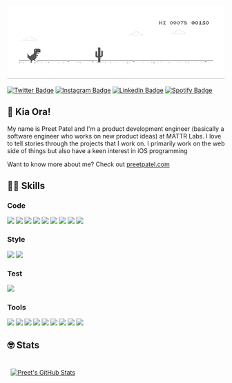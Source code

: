 ![](https://github.com/preetpatel/preetpatel/blob/master/run.gif)

[![Twitter Badge](https://img.shields.io/badge/Twitter-1CA2F1?style=for-the-badge&logo=twitter&logoColor=white)](https://twitter.com/itspreetpatel)
[![Instagram Badge](https://img.shields.io/badge/Instagram-E4405F?style=for-the-badge&logo=instagram&logoColor=white)](https://instagram.com/preet.png)
[![LinkedIn Badge](https://img.shields.io/badge/LinkedIn-0D76A8?style=for-the-badge&logo=linkedin&logoColor=white)](https://www.linkedin.com/in/iampreet)
[![Spotify Badge](https://img.shields.io/badge/Spotify-1ED760?style=for-the-badge&logo=spotify&logoColor=white)](https://open.spotify.com/user/preetp106)

## 👋 Kia Ora! 

My name is Preet Patel and I'm a product development engineer (basically a software engineer who works on new product ideas) at MATTR Labs. I love to tell stories through the projects that I work on. I primarily work on the web side of things but also have a keen interest in iOS programming

Want to know more about me? Check out [preetpatel.com](https://preetpatel.com/)

## 💪🏻 Skills

### Code

[![](https://img.shields.io/badge/JavaScript-F7DF1E?style=for-the-badge&logo=JavaScript&logoColor=black)](https://developer.mozilla.org/en-US/docs/Web/JavaScript)
[![](https://img.shields.io/badge/Swift-F05035?style=for-the-badge&logo=Swift&logoColor=white)](https://www.swift.org/)
[![](https://img.shields.io/badge/Babel-F9DC3E?style=for-the-badge&logo=Babel&logoColor=black)](https://babeljs.io/)
[![](https://img.shields.io/badge/TypeScript-3178C6?style=for-the-badge&logo=TypeScript&logoColor=white)](https://www.typescriptlang.org/)
[![](https://img.shields.io/badge/React-20232A?style=for-the-badge&logo=react&logoColor=61DAFB)](https://reactjs.org/)
[![](https://img.shields.io/badge/Next.js-000000?style=for-the-badge&logo=next.js&logoColor=white)](https://nextjs.org/)
[![](https://img.shields.io/badge/Node.js-43853D?style=for-the-badge&logo=node.js&logoColor=white)](https://nodejs.org/en/)
[![](https://img.shields.io/badge/Express-000000?style=for-the-badge&logo=Express&logoColor=white)](https://expressjs.com/)
[![](https://img.shields.io/badge/MongoDB-47A248?style=for-the-badge&logo=MongoDB&logoColor=white)](https://www.mongodb.com/)

### Style

[![](https://img.shields.io/badge/CSS-1572B6?style=for-the-badge&logo=css3&logoColor=white)](https://developer.mozilla.org/en-US/docs/Web/CSS/Reference)
[![](https://img.shields.io/badge/Styled_Components-DB7093?style=for-the-badge&logo=styled-components&logoColor=white)](https://styled-components.com/)

### Test

[![](https://img.shields.io/badge/Jest-C21325?style=for-the-badge&logo=jest&logoColor=white)](https://jestjs.io/)

### Tools

[![](https://img.shields.io/badge/NPM-CB3837?style=for-the-badge&logo=npm&logoColor=white)](https://www.npmjs.com/)
[![](https://img.shields.io/badge/GitHub-181717?style=for-the-badge&logo=GitHub&logoColor=white)](https://github.com/)
[![](https://img.shields.io/badge/Jira-0052CC?style=for-the-badge&logo=Jira-Software&logoColor=white)](https://www.atlassian.com/software/jira)
[![](https://img.shields.io/badge/Vercel-000000?style=for-the-badge&logo=Vercel&logoColor=white)](https://vercel.com/)
[![](https://img.shields.io/badge/Netlify-00C7B7?style=for-the-badge&logo=netlify&logoColor=white)](https://www.netlify.com/)
[![](https://img.shields.io/badge/Postman-FF6C37?style=for-the-badge&logo=Postman&logoColor=white)](https://www.postman.com/)
[![](https://img.shields.io/badge/Figma-F24E1E?style=for-the-badge&logo=Figma&logoColor=white)](https://www.figma.com/)
[![](https://img.shields.io/badge/Sketch-fa6400?style=for-the-badge&logo=Sketch&logoColor=white)](https://www.sketch.com/)
[![](https://img.shields.io/badge/Photoshop-31A8FF?style=for-the-badge&logo=Adobe-Photoshop&logoColor=white)](https://www.adobe.com/products/photoshop.html)

## 🤓 Stats

<br>

<a href="https://github.com/preetpatel">
  <img align="center" style="margin:0.5rem" src="https://github-readme-stats.vercel.app/api?username=preetpatel&hide_border=true&show_icons=true&line_height=28&count_private=true&title_color=ffffff&text_color=c9cacc&icon_color=58a6ff&bg_color=161b22" alt="Preet's GitHub Stats" />
</a>
